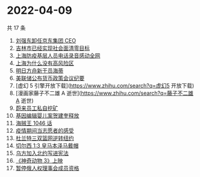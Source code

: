# 2022-04-09

共 17 条

<!-- BEGIN ZHIHUSEARCH -->
<!-- 最后更新时间 Sat Apr 09 2022 03:08:30 GMT+0800 (China Standard Time) -->
1. [刘强东卸任京东集团 CEO](https://www.zhihu.com/search?q=刘强东)
1. [吉林市已经实现社会面清零目标](https://www.zhihu.com/search?q=吉林市疫情社会面清零)
1. [上海防疫基层人员电话录音感动全网](https://www.zhihu.com/search?q=上海防疫工作人员电话录音)
1. [上海为什么没有高风险区](https://www.zhihu.com/search?q=上海高风险)
1. [明日方舟新干员海蒂](https://www.zhihu.com/search?q=明日方舟)
1. [美联储公布货币政策会议纪要](https://www.zhihu.com/search?q=美联储)
1. [虚幻 5 引擎开放下载](https://www.zhihu.com/search?q=虚幻5 开放下载)
1. [漫画家藤子不二雄 A 逝世](https://www.zhihu.com/search?q=藤子不二雄A 逝世)
1. [蔚来员工私自挖矿](https://www.zhihu.com/search?q=蔚来员工)
1. [基因编辑婴儿案贺建奎释放](https://www.zhihu.com/search?q=基因编辑婴儿案)
1. [海贼王 1046 话](https://www.zhihu.com/search?q=海贼王)
1. [疫情期间当志愿者的感受](https://www.zhihu.com/search?q=抗疫志愿者)
1. [杜兰特三双篮网逆转纽约](https://www.zhihu.com/search?q=篮网)
1. [切尔西 1:3 皇马本泽马戴帽](https://www.zhihu.com/search?q=皇马)
1. [乌方加入北约写进宪法](https://www.zhihu.com/search?q=乌克兰加入北约)
1. [《神奇动物 3》上映](https://www.zhihu.com/search?q=神奇动物3)
1. [暂停俄人权理事会成员资格](https://www.zhihu.com/search?q=暂停俄人权理事会成员资格)
<!-- END ZHIHUSEARCH -->
